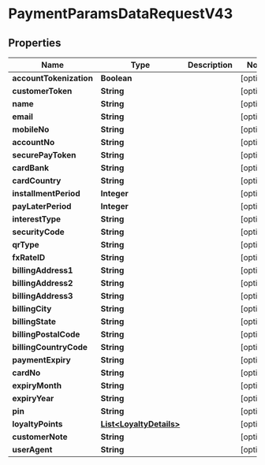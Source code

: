 

# PaymentParamsDataRequestV43


## Properties

| Name | Type | Description | Notes |
|------------ | ------------- | ------------- | -------------|
|**accountTokenization** | **Boolean** |  |  [optional] |
|**customerToken** | **String** |  |  [optional] |
|**name** | **String** |  |  [optional] |
|**email** | **String** |  |  [optional] |
|**mobileNo** | **String** |  |  [optional] |
|**accountNo** | **String** |  |  [optional] |
|**securePayToken** | **String** |  |  [optional] |
|**cardBank** | **String** |  |  [optional] |
|**cardCountry** | **String** |  |  [optional] |
|**installmentPeriod** | **Integer** |  |  [optional] |
|**payLaterPeriod** | **Integer** |  |  [optional] |
|**interestType** | **String** |  |  [optional] |
|**securityCode** | **String** |  |  [optional] |
|**qrType** | **String** |  |  [optional] |
|**fxRateID** | **String** |  |  [optional] |
|**billingAddress1** | **String** |  |  [optional] |
|**billingAddress2** | **String** |  |  [optional] |
|**billingAddress3** | **String** |  |  [optional] |
|**billingCity** | **String** |  |  [optional] |
|**billingState** | **String** |  |  [optional] |
|**billingPostalCode** | **String** |  |  [optional] |
|**billingCountryCode** | **String** |  |  [optional] |
|**paymentExpiry** | **String** |  |  [optional] |
|**cardNo** | **String** |  |  [optional] |
|**expiryMonth** | **String** |  |  [optional] |
|**expiryYear** | **String** |  |  [optional] |
|**pin** | **String** |  |  [optional] |
|**loyaltyPoints** | [**List&lt;LoyaltyDetails&gt;**](LoyaltyDetails.md) |  |  [optional] |
|**customerNote** | **String** |  |  [optional] |
|**userAgent** | **String** |  |  [optional] |



